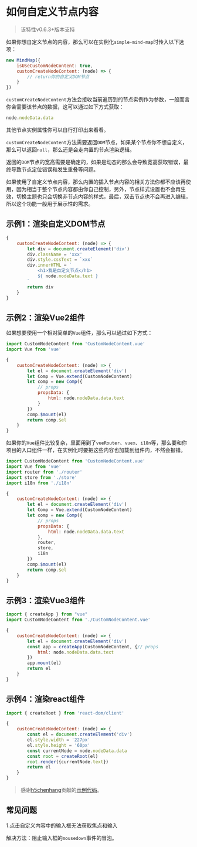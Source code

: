 # 如何自定义节点内容

> 该特性v0.6.3+版本支持

如果你想自定义节点的内容，那么可以在实例化`simple-mind-map`时传入以下选项：

```js
new MindMap({
    isUseCustomNodeContent: true,
    customCreateNodeContent: (node) => {
        // return你的自定义DOM节点
    }
})
```

`customCreateNodeContent`方法会接收当前遍历到的节点实例作为参数，一般而言你会需要该节点的数据，这可以通过如下方式获取：

```js
node.nodeData.data
```

其他节点实例属性你可以自行打印出来看看。

`customCreateNodeContent`方法需要返回`DOM`节点，如果某个节点你不想自定义，那么可以返回`null`，那么还是会走内置的节点渲染逻辑。

返回的`DOM`节点的宽高需要是确定的，如果是动态的那么会导致宽高获取错误，最终导致节点定位错误和发生重叠等问题。

如果使用了自定义节点内容，那么内置的插入节点内容的相关方法你都不应该再使用，因为相当于整个节点内容都由你自己控制，另外，节点样式设置也不会再生效，切换主题也只会切换非节点内容的样式，最后，双击节点也不会再进入编辑，所以这个功能一般用于展示性的需求。

## 示例1：渲染自定义DOM节点

```js
{
    customCreateNodeContent: (node) => {
        let div = document.createElement('div')
        div.className = 'xxx'
        div.style.cssText = `xxx`
        div.innerHTML = `
            <h1>我是自定义节点</h1>
            ${ node.nodeData.text }
        `
        return div
    }
}
```

## 示例2：渲染Vue2组件

如果想要使用一个相对简单的`Vue`组件，那么可以通过如下方式：

```js
import CustomNodeContent from 'CustomNodeContent.vue'
import Vue from 'vue'

{
    customCreateNodeContent: (node) => {
        let el = document.createElement('div')
        let Comp = Vue.extend(CustomNodeContent)
        let comp = new Comp({
            // props
            propsData: {
                html: node.nodeData.data.text
            }
        })
        comp.$mount(el)
        return comp.$el
    }
}
```

如果你的`Vue`组件比较复杂，里面用到了`vueRouter`、`vuex`、`i18n`等，那么要和你项目的入口组件一样，在实例化时要把这些内容也加载到组件内，不然会报错。

```js
import CustomNodeContent from 'CustomNodeContent.vue'
import Vue from 'vue'
import router from './router'
import store from './store'
import i18n from './i18n'

{
    customCreateNodeContent: (node) => {
        let el = document.createElement('div')
        let Comp = Vue.extend(CustomNodeContent)
        let comp = new Comp({
            // props
            propsData: {
                html: node.nodeData.data.text
            },
            router,
            store,
            i18n
        })
        comp.$mount(el)
        return comp.$el
    }
}
```

## 示例3：渲染Vue3组件

```js
import { createApp } from "vue"
import CustomNodeContent from './CustomNodeContent.vue'

{
    customCreateNodeContent: (node) => {
        let el = document.createElement('div')
        const app = createApp(CustomNodeContent, {// props
            html: node.nodeData.data.text
        })
        app.mount(el)
        return el
    }
}
```

## 示例4：渲染react组件

```js
import { createRoot } from 'react-dom/client'

{
    customCreateNodeContent: (node) => {
        const el = document.createElement('div')
        el.style.width = '227px'
        el.style.height = '60px'
        const currentNode = node.nodeData.data
        const root = createRoot(el)
        root.render({currentNode.text})
        return el
    }
}
```

> 感谢[h5chenhang](https://github.com/h5chenhang)贡献的[示例代码](https://github.com/wanglin2/mind-map/issues/192)。

## 常见问题

1.点击自定义内容中的输入框无法获取焦点和输入

解决方法：阻止输入框的`mousedown`事件的冒泡。